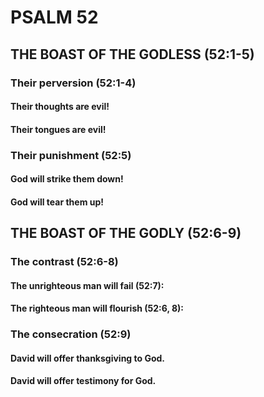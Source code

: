 ---
---
# PSALM 52 
## THE BOAST OF THE GODLESS (52:1-5) 
###  Their perversion (52:1-4) 
####  Their thoughts are evil! 
####  Their tongues are evil! 
###  Their punishment (52:5) 
####  God will strike them down! 
####  God will tear them up! 
## THE BOAST OF THE GODLY (52:6-9) 
###  The contrast (52:6-8) 
####  The unrighteous man will fail (52:7): 
####  The righteous man will flourish (52:6, 8): 
###  The consecration (52:9) 
####  David will offer thanksgiving to God. 
####  David will offer testimony for God. 
